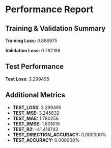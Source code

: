 # Performance Report

## Training & Validation Summary

**Training Loss:** 0.886975

**Validation Loss:** 0.782188

## Test Performance

**Test Loss:** 3.299495

## Additional Metrics

- **TEST_LOSS:** 3.299495
- **TEST_MSE:** 3.245832
- **TEST_MAE:** 1.780256
- **TEST_RMSE:** 1.801619
- **TEST_R2:** -41.418743
- **TEST_DIRECTION_ACCURACY:** 0.000000%
- **TEST_ACCURACY:** 0.000000%
